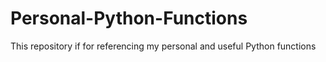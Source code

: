 # Personal-Python-Functions
This repository if for referencing my personal and useful Python functions
